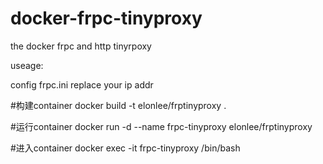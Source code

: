 # docker-frpc-tinyproxy
the docker frpc and http tinyrpoxy

useage:

config frpc.ini replace your ip addr 

#构建container
docker build -t elonlee/frptinyproxy .

#运行container
docker run -d --name frpc-tinyproxy  elonlee/frptinyproxy


#进入container
docker exec -it frpc-tinyproxy /bin/bash
